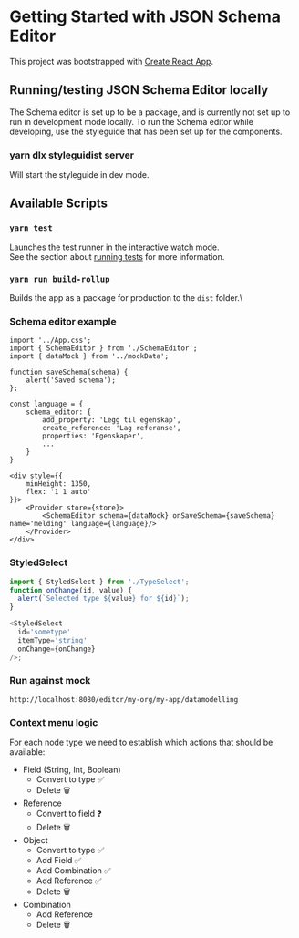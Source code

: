 # Getting Started with JSON Schema Editor

This project was bootstrapped with [Create React App](https://github.com/facebook/create-react-app).

## Running/testing JSON Schema Editor locally

The Schema editor is set up to be a package, and is currently not set up to run in development mode locally.
To run the Schema editor while developing, use the styleguide that has been set up for the components.

### yarn dlx styleguidist server

Will start the styleguide in dev mode.

## Available Scripts

### `yarn test`

Launches the test runner in the interactive watch mode.\
See the section about [running tests](https://facebook.github.io/create-react-app/docs/running-tests) for more information.

### `yarn run build-rollup`

Builds the app as a package for production to the `dist` folder.\

### Schema editor example

```tsx
import '../App.css';
import { SchemaEditor } from './SchemaEditor';
import { dataMock } from '../mockData';

function saveSchema(schema) {
    alert('Saved schema');
};

const language = {
    schema_editor: {
        add_property: 'Legg til egenskap',
        create_reference: 'Lag referanse',
        properties: 'Egenskaper',
        ...
    }
}

<div style={{
    minHeight: 1350,
    flex: '1 1 auto'
}}>
    <Provider store={store}>
        <SchemaEditor schema={dataMock} onSaveSchema={saveSchema} name='melding' language={language}/>
    </Provider>
</div>
```

### StyledSelect

```ts
import { StyledSelect } from './TypeSelect';
function onChange(id, value) {
  alert(`Selected type ${value} for ${id}`);
}

<StyledSelect
  id='sometype'
  itemType='string'
  onChange={onChange}
/>;
```

### Run against mock

`http://localhost:8080/editor/my-org/my-app/datamodelling`

### Context menu logic

For each node type we need to establish which actions that should be
available:

- Field (String, Int, Boolean)
  - Convert to type ✅
  - Delete 🗑
- Reference
  - Convert to field ❓
  - Delete 🗑
- Object
  - Convert to type ✅
  - Add Field ✅
  - Add Combination ✅
  - Add Reference ✅
  - Delete 🗑
- Combination
  - Add Reference
  - Delete 🗑

